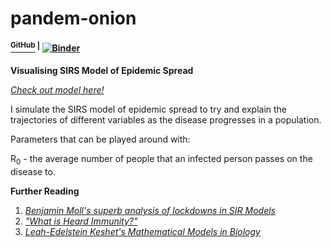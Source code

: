 # pandem-onion 
#### [<sup>GitHub</sup>](https://github.com/shivChitinous/pandem-onion) <sup>|</sup> [![Binder](https://mybinder.org/badge_logo.svg)](https://mybinder.org/v2/gh/shivChitinous/pandem-onion/master)

__Visualising SIRS Model of Epidemic Spread__

_[Check out model here!](https://shivchitinous.github.io/pandem-onion/SIRS_Model_of_Epidemic_Spread.html)_

I simulate the SIRS model of epidemic spread to try and explain the trajectories of different variables as the disease progresses in a population.

Parameters that can be played around with:

R<sub>0</sub> - the average number of people that an infected person passes on the disease to.

__Further Reading__
1. _[Benjamin Moll's superb analysis of lockdowns in SIR Models](https://benjaminmoll.com/wp-content/uploads/2020/05/SIR_notes.pdf)_
2. _["What is Heard Immunity?"](https://academic.oup.com/cid/article/52/7/911/299077)_
3. _[Leah-Edelstein Keshet's _Mathematical Models in Biology_](https://epubs.siam.org/doi/book/10.1137/1.9780898719147)_
